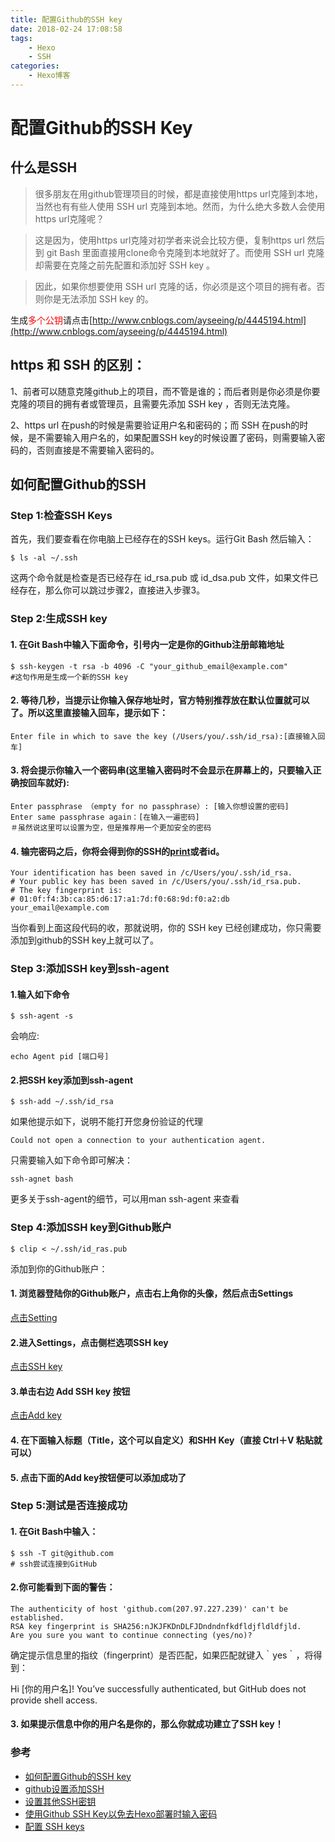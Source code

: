 ```yaml
---
title: 配置Github的SSH key
date: 2018-02-24 17:08:58
tags:
	- Hexo
	- SSH
categories: 
	- Hexo博客
---
```


# 配置Github的SSH Key

## 什么是SSH

> 很多朋友在用github管理项目的时候，都是直接使用https url克隆到本地，当然也有有些人使用 SSH url 克隆到本地。然而，为什么绝大多数人会使用https url克隆呢？

> 这是因为，使用https url克隆对初学者来说会比较方便，复制https url 然后到 git Bash 里面直接用clone命令克隆到本地就好了。而使用 SSH url 克隆却需要在克隆之前先配置和添加好 SSH key 。

> 因此，如果你想要使用 SSH url 克隆的话，你必须是这个项目的拥有者。否则你是无法添加 SSH key 的。

生成<font color=red>多个公钥</font>请点击[http://www.cnblogs.com/ayseeing/p/4445194.html](http://www.cnblogs.com/ayseeing/p/4445194.html)

## https 和 SSH 的区别：

1、前者可以随意克隆github上的项目，而不管是谁的；而后者则是你必须是你要克隆的项目的拥有者或管理员，且需要先添加 SSH key ，否则无法克隆。

2、https url 在push的时候是需要验证用户名和密码的；而 SSH 在push的时候，是不需要输入用户名的，如果配置SSH key的时候设置了密码，则需要输入密码的，否则直接是不需要输入密码的。

## 如何配置Github的SSH

### Step 1:检查SSH Keys

首先，我们要查看在你电脑上已经存在的SSH keys。运行Git Bash 然后输入：

```
$ ls -al ~/.ssh
```

这两个命令就是检查是否已经存在 id_rsa.pub 或 id_dsa.pub 文件，如果文件已经存在，那么你可以跳过步骤2，直接进入步骤3。

### Step 2:生成SSH key

#### 1. 在Git Bash中输入下面命令，引号内一定是你的Github注册邮箱地址

```
$ ssh-keygen -t rsa -b 4096 -C "your_github_email@example.com" 
#这句作用是生成一个新的SSH key
```

#### 2. 等待几秒，当提示让你输入保存地址时，官方特别推荐放在默认位置就可以了。所以这里直接输入回车，提示如下：

```
Enter file in which to save the key (/Users/you/.ssh/id_rsa):[直接输入回车]
```

#### 3. 将会提示你输入一个密码串(这里输入密码时不会显示在屏幕上的，只要输入正确按回车就好):

```
Enter passphrase （empty for no passphrase）: [输入你想设置的密码]
Enter same passphrase again：[在输入一遍密码]
＃虽然说这里可以设置为空，但是推荐用一个更加安全的密码
```

#### 4. 输完密码之后，你将会得到你的SSH的[print](https://ws1.sinaimg.cn/large/ad3a9ce5gy1foroi8j00ej217s0oojxi.jpg)或者id。

```
Your identification has been saved in /c/Users/you/.ssh/id_rsa.
# Your public key has been saved in /c/Users/you/.ssh/id_rsa.pub.
# The key fingerprint is:
# 01:0f:f4:3b:ca:85:d6:17:a1:7d:f0:68:9d:f0:a2:db your_email@example.com
```
当你看到上面这段代码的收，那就说明，你的 SSH key 已经创建成功，你只需要添加到github的SSH key上就可以了。

### Step 3:添加SSH key到ssh-agent

#### 1.输入如下命令

```
$ ssh-agent -s
```
会响应:

```
echo Agent pid [端口号]
```
#### 2.把SSH key添加到ssh-agent

```
$ ssh-add ~/.ssh/id_rsa
```
如果他提示如下，说明不能打开您身份验证的代理

```
Could not open a connection to your authentication agent.
```
只需要输入如下命令即可解决：

```
ssh-agnet bash
```
更多关于ssh-agent的细节，可以用man ssh-agent 来查看

### Step 4:添加SSH key到Github账户

```
$ clip < ~/.ssh/id_ras.pub
```
添加到你的Github账户：

#### 1. 浏览器登陆你的Github账户，点击右上角你的头像，然后点击Settings

[点击Setting](http://ww4.sinaimg.cn/large/8ac969edjw1f1zt9l88fjj20di0ki0u0.jpg)

#### 2.进入Settings，点击侧栏选项SSH key

[点击SSH key](http://ww4.sinaimg.cn/mw690/8ac969edjw1f1zt9lca00j20fs0qsmyx.jpg)

#### 3.单击右边 Add SSH key 按钮

[点击Add key](http://ww3.sinaimg.cn/mw690/8ac969edjw1f1zt9m4k6tj20wm05cta4.jpg)

#### 4. 在下面输入标题（Title，这个可以自定义）和SHH Key（直接 Ctrl＋V 粘贴就可以）

#### 5. 点击下面的Add key按钮便可以添加成功了

### Step 5:测试是否连接成功

#### 1. 在Git Bash中输入：

```
$ ssh -T git@github.com
# ssh尝试连接到GitHub
```

#### 2.你可能看到下面的警告：

```
The authenticity of host 'github.com(207.97.227.239)' can't be established.
RSA key fingerprint is SHA256:nJKJFKDnDLFJDndndnfkdfldjfldldfjld.
Are you sure you want to continue connecting (yes/no)?
```
确定提示信息里的指纹（fingerprint）是否匹配，如果匹配就键入｀yes｀，将得到：

Hi [你的用户名]! You’ve successfully authenticated, but GitHub does not provide shell access.

#### 3. 如果提示信息中你的用户名是你的，那么你就成功建立了SSH key！

### 参考

* [如何配置Github的SSH key](http://mungo.space/2015/10/13/how-to-config-ssh-on-github/index.html)
* [github设置添加SSH](https://www.cnblogs.com/ayseeing/p/3572582.html)
* [设置其他SSH密钥](https://confluence.atlassian.com/bitbucket/set-up-additional-ssh-keys-271943168.html#SetupadditionalSSHkeys-Step2.(Mercurialonly)EnableSSHcompression)
* [使用Github SSH Key以免去Hexo部署时输入密码](https://xuanwo.org/2015/02/07/generate-a-ssh-key/)
* [配置 SSH keys](https://www.jianshu.com/p/05289a4bc8b2)






